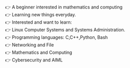 👉 A beginner interested in mathematics and computing 
<br>
👉 Learning new things everyday.
<br>
👉 Interested and want to learn:
<br>
                👉 Linux Computer Systems and Systems Administration.<br>
                👉 Programming languages: C,C++,Python, Bash<br>
                👉 Networking and File<br>
                👉 Mathematics and Computing<br>
                👉 Cybersecurity and AIML <br>            

                


<!---
KaoKsn/KaoKsn is a ✨ special ✨ repository because its `README.md` (this file) appears on your GitHub profile.
You can click the Preview link to take a look at your changes.
--->
